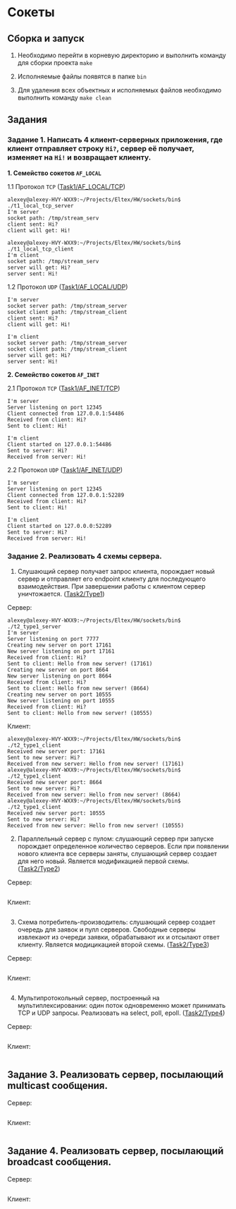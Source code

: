 # Сокеты

## Сборка и запуск

1. Необходимо перейти в корневую директорию и выполнить команду для сборки проекта `make`

2. Исполняемые файлы появятся в папке `bin`

3. Для удаления всех объектных и исполняемых файлов необходимо выполнить команду `make clean`

## Задания

### Задание 1. Написать 4 клиент-серверных приложения, где клиент отправляет строку `Hi?`, сервер её получает, изменяет на `Hi!` и возвращает клиенту.

**1. Семейство сокетов `AF_LOCAL`**

1.1 Протокол `TCP` ([Task1/AF_LOCAL/TCP](https://github.com/EltexEmbeddedC/sockets/blob/main/Task1/AF_LOCAL/TCP))

```
alexey@alexey-HVY-WXX9:~/Projects/Eltex/HW/sockets/bin$ ./t1_local_tcp_server
I'm server
socket path: /tmp/stream_serv
client sent: Hi?
client will get: Hi!
```

```
alexey@alexey-HVY-WXX9:~/Projects/Eltex/HW/sockets/bin$ ./t1_local_tcp_client
I'm client
socket path: /tmp/stream_serv
server will get: Hi?
server sent: Hi!
```
    
1.2 Протокол `UDP` ([Task1/AF_LOCAL/UDP](https://github.com/EltexEmbeddedC/sockets/blob/main/Task1/AF_LOCAL/UDP))

```
I'm server
socket server path: /tmp/stream_server
socket client path: /tmp/stream_client
client sent: Hi?
client will get: Hi!
```

```
I'm client
socket server path: /tmp/stream_server
socket client path: /tmp/stream_client
server will get: Hi?
server sent: Hi!
```
  
**2. Семейство сокетов `AF_INET`**

2.1 Протокол `TCP` ([Task1/AF_INET/TCP](https://github.com/EltexEmbeddedC/sockets/blob/main/Task1/AF_INET/TCP))

```
I'm server
Server listening on port 12345
Client connected from 127.0.0.1:54486
Received from client: Hi?
Sent to client: Hi!
```

```
I'm client
Client started on 127.0.0.1:54486
Sent to server: Hi?
Received from server: Hi!
```
  
2.2 Протокол `UDP` ([Task1/AF_INET/UDP](https://github.com/EltexEmbeddedC/sockets/blob/main/Task1/AF_INET/UDP))

```
I'm server
Server listening on port 12345
Client connected from 127.0.0.1:52289
Received from client: Hi?
Sent to client: Hi!
```

```
I'm client
Client started on 127.0.0.0:52289
Sent to server: Hi?
Received from server: Hi!
```  

### Задание 2. Реализовать 4 схемы сервера.

1. Слушающий сервер получает запрос клиента, порождает новый сервер и отправляет его endpoint клиенту для последующего взаимодействия. При завершении работы с клиентом сервер уничтожается. ([Task2/Type1](https://github.com/EltexEmbeddedC/sockets/blob/main/Task2/Type1))

Сервер:

```
alexey@alexey-HVY-WXX9:~/Projects/Eltex/HW/sockets/bin$ ./t2_type1_server 
I'm server
Server listening on port 7777
Creating new server on port 17161
New server listening on port 17161
Received from client: Hi?
Sent to client: Hello from new server! (17161)
Creating new server on port 8664
New server listening on port 8664
Received from client: Hi?
Sent to client: Hello from new server! (8664)
Creating new server on port 10555
New server listening on port 10555
Received from client: Hi?
Sent to client: Hello from new server! (10555)
```

Клиент:

```
alexey@alexey-HVY-WXX9:~/Projects/Eltex/HW/sockets/bin$ ./t2_type1_client 
Received new server port: 17161
Sent to new server: Hi?
Received from new server: Hello from new server! (17161)
alexey@alexey-HVY-WXX9:~/Projects/Eltex/HW/sockets/bin$ ./t2_type1_client 
Received new server port: 8664
Sent to new server: Hi?
Received from new server: Hello from new server! (8664)
alexey@alexey-HVY-WXX9:~/Projects/Eltex/HW/sockets/bin$ ./t2_type1_client 
Received new server port: 10555
Sent to new server: Hi?
Received from new server: Hello from new server! (10555)
```

2. Параллельный сервер с пулом: слушающий сервер при запуске порождает определенное количество серверов. Если при появлении нового клиента все серверы заняты, слушающий сервер создает для него новый. Является модификацией первой схемы. ([Task2/Type2](https://github.com/EltexEmbeddedC/sockets/blob/main/Task2/Type2))

Сервер:

```

```

Клиент:

```

```

3. Схема потребитель-производитель: слушающий сервер создает очередь для заявок и пулл серверов. Свободные серверы извлекают из очереди заявки, обрабатывают их и отсылают ответ клиенту. Является модицикацией второй схемы. ([Task2/Type3](https://github.com/EltexEmbeddedC/sockets/blob/main/Task2/Type3))

Сервер:

```

```

Клиент:

```

```

4. Мультипротокольный сервер, построенный на мультиплексировании: один поток одновременно может принимать TCP и UDP запросы. Реализовать на select, poll, epoll. ([Task2/Type4](https://github.com/EltexEmbeddedC/sockets/blob/main/Task2/Type4))

Сервер:

```

```

Клиент:

```

```

## Задание 3. Реализовать сервер, посылающий multicast сообщения.

Сервер:

```

```

Клиент:

```

```

## Задание 4. Реализовать сервер, посылающий broadcast сообщения.

Сервер:

```

```

Клиент:

```

```
